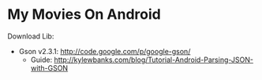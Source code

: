My Movies On Android
============

Download Lib:
- Gson v2.3.1: http://code.google.com/p/google-gson/
  + Guide: http://kylewbanks.com/blog/Tutorial-Android-Parsing-JSON-with-GSON


